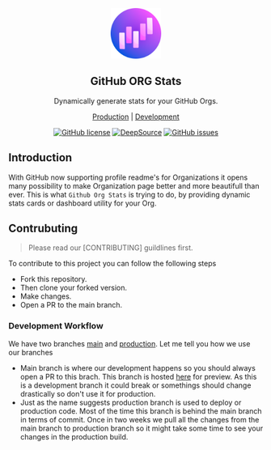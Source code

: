 <p align="center">

<img src="./logo.png" width="100px" height="auto" /> 

<br>
<h2 align="center">GitHub ORG Stats</h2>

<p align="center">Dynamically generate stats for your GitHub Orgs.</p>

<p align="center">
<a href="https://github-org-stats.deta.dev/">Production</a> | <a href="https://github-org-stats-development.deta.dev/">Development</a>
</p>

<p align="center">
<a href="https://github.com/Souvikns/github-org-stats/blob/main/LICENSE"><img alt="GitHub license" src="https://img.shields.io/github/license/Souvikns/github-org-stats"></a>
<a href="https://deepsource.io/gh/Souvikns/github-org-stats/?ref=repository-badge}" target="_blank"><img alt="DeepSource" title="DeepSource" src="https://deepsource.io/gh/Souvikns/github-org-stats.svg/?label=active+issues&show_trend=true&token=NoVoVaKBg5Oj29c0LEfusciM"/></a>
<a href="https://github.com/Souvikns/github-org-stats/issues"><img alt="GitHub issues" src="https://img.shields.io/github/issues/Souvikns/github-org-stats"></a>

</p>

</p>


## Introduction
With GitHub now supporting profile readme's for Organizations it opens many possibility to make Organization page better and more beautifull than ever. This is what `Github Org Stats` is trying to do, by providing dynamic stats cards or dashboard utility for your Org. 


## Contrubuting 
> Please read our [CONTRIBUTING] guildlines first. 

To contribute to this project you can follow the following steps 
- Fork this repository. 
- Then clone your forked version.
- Make changes.
- Open a PR to the main branch. 

### Development Workflow
We have two branches [main](https://github.com/Souvikns/github-org-stats) and [production](https://github.com/Souvikns/github-org-stats/tree/production). Let me tell you how we use our branches

- Main branch is where our development happens so you should always open a PR to this brach. This branch is hosted [here](https://github-org-stats-development.deta.dev/) for preview. As this is a development branch it could break or somethings should change drastically so don't use it for production. 
- Just as the name suggests production branch is used to deploy or production code. Most of the time this branch is behind the main branch in terms of commit. Once in two weeks we pull all the changes from the main branch to production branch so it might take some time to see your changes in the production build. 
